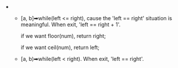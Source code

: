 - - [a, b]➡while(left <= right), cause the 'left == right' situation is meaningful. When exit, 'left == right + 1'.

    if we want floor(num), return right;

    if we want ceil(num), return left;

  - [a, b)➡while(left < right). When exit, 'left == right'.

  